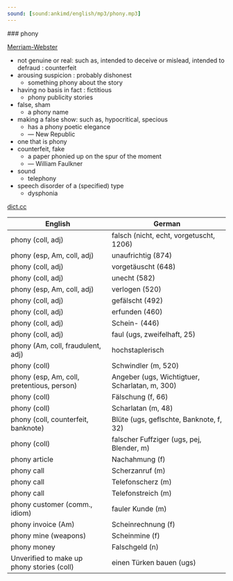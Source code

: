```yaml
---
sound: [sound:ankimd/english/mp3/phony.mp3]
---
```


\### phony

[Merriam-Webster](https://www.merriam-webster.com/dictionary/phony)

- not genuine or real: such as, intended to deceive or mislead, intended to defraud : counterfeit
- arousing suspicion : probably dishonest
    - something phony about the story
- having no basis in fact : fictitious
    - phony publicity stories
- false, sham
    - a phony name
- making a false show: such as, hypocritical, specious
    - has a phony poetic elegance
    - — New Republic
- one that is phony
- counterfeit, fake
    - a paper phonied up on the spur of the moment
    - — William Faulkner
- sound
    - telephony
- speech disorder of a (specified) type
    - dysphonia

[dict.cc](https://www.dict.cc/phony)

| English        | German       |
| -------------- | ------------ |
| phony (coll, adj) | falsch (nicht, echt, vorgetuscht, 1206) |
| phony (esp, Am, coll, adj) | unaufrichtig (874) |
| phony (coll, adj) | vorgetäuscht (648) |
| phony (coll, adj) | unecht (582) |
| phony (esp, Am, coll, adj) | verlogen (520) |
| phony (coll, adj) | gefälscht (492) |
| phony (coll, adj) | erfunden (460) |
| phony (coll, adj) | Schein- (446) |
| phony (coll, adj) | faul (ugs, zweifelhaft, 25) |
| phony (Am, coll, fraudulent, adj) | hochstaplerisch |
| phony (coll) | Schwindler (m, 520) |
| phony (esp, Am, coll, pretentious, person) | Angeber (ugs, Wichtigtuer, Scharlatan, m, 300) |
| phony (coll) | Fälschung (f, 66) |
| phony (coll) | Scharlatan (m, 48) |
| phony (coll, counterfeit, banknote) | Blüte (ugs, geflschte, Banknote, f, 32) |
| phony (coll) | falscher Fuffziger (ugs, pej, Blender, m) |
| phony article | Nachahmung (f) |
| phony call | Scherzanruf (m) |
| phony call | Telefonscherz (m) |
| phony call | Telefonstreich (m) |
| phony customer (comm., idiom) | fauler Kunde (m) |
| phony invoice (Am) | Scheinrechnung (f) |
| phony mine (weapons) | Scheinmine (f) |
| phony money | Falschgeld (n) |
| Unverified to make up phony stories (coll) | einen Türken bauen (ugs) |
